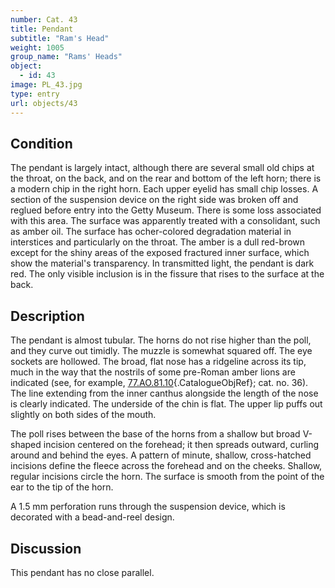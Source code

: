 ```yaml
---
number: Cat. 43
title: Pendant
subtitle: "Ram's Head"
weight: 1005
group_name: "Rams' Heads"
object:
  - id: 43
image: PL_43.jpg
type: entry
url: objects/43
---
```


## Condition

The pendant is largely intact, although there are several small old chips at the throat, on the back, and on the rear and bottom of the left horn; there is a modern chip in the right horn. Each upper eyelid has small chip losses. A section of the suspension device on the right side was broken off and reglued before entry into the Getty Museum. There is some loss associated with this area. The surface was apparently treated with a consolidant, such as amber oil. The surface has ocher-colored degradation material in interstices and particularly on the throat. The amber is a dull red-brown except for the shiny areas of the exposed fractured inner surface, which show the material's transparency. In transmitted light, the pendant is dark red. The only visible inclusion is in the fissure that rises to the surface at the back.

## Description

The pendant is almost tubular. The horns do not rise higher than the poll, and they curve out timidly. The muzzle is somewhat squared off. The eye sockets are hollowed. The broad, flat nose has a ridgeline across its tip, much in the way that the nostrils of some pre-Roman amber lions are indicated (see, for example, [77.AO.81.10](#cat-77.AO.81.10){.CatalogueObjRef}; cat. no. 36). The line extending from the inner canthus alongside the length of the nose is clearly indicated. The underside of the chin is flat. The upper lip puffs out slightly on both sides of the mouth.

The poll rises between the base of the horns from a shallow but broad V-shaped incision centered on the forehead; it then spreads outward, curling around and behind the eyes. A pattern of minute, shallow, cross-hatched incisions define the fleece across the forehead and on the cheeks. Shallow, regular incisions circle the horn. The surface is smooth from the point of the ear to the tip of the horn.

A 1.5 mm perforation runs through the suspension device, which is decorated with a bead-and-reel design.

## Discussion

This pendant has no close parallel.
